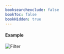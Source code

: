 ```yaml
---
booksearchexclude: false
bookToc: false
bookHidden: true
---
```

#### Example

![Filter](/views_filter.png)
